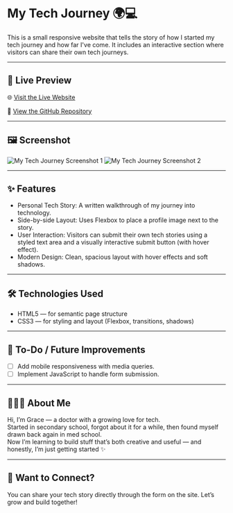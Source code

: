 
# My Tech Journey 🌍💻

This is a small responsive website that tells the story of how I started my tech journey and how far I've come. It includes an interactive section where visitors can share their own tech journeys.

---

## 📸 Live Preview

🌐 [Visit the Live Website](https://your-live-site-link.com)

📁 [View the GitHub Repository](https://github.com/yourusername/my-tech-journey)

---

## 🖼️ Screenshot

![My Tech Journey Screenshot 1](screenshot.png)
![My Tech Journey Screenshot 2](screenshot2.png)


---

## ✨ Features

- Personal Tech Story: A written walkthrough of my journey into technology.
- Side-by-side Layout: Uses Flexbox to place a profile image next to the story.
- User Interaction: Visitors can submit their own tech stories using a styled text area and a visually interactive submit button (with hover effect).
- Modern Design: Clean, spacious layout with hover effects and soft shadows.

---


## 🛠️ Technologies Used

- HTML5 — for semantic page structure
- CSS3 — for styling and layout (Flexbox, transitions, shadows)

---


## 📱 To-Do / Future Improvements

- [ ] Add mobile responsiveness with media queries.
- [ ] Implement JavaScript to handle form submission.

---

## 🙋🏽‍♀️ About Me

Hi, I’m Grace — a doctor with a growing love for tech.  
Started in secondary school, forgot about it for a while, then found myself drawn back again in med school.  
Now I’m learning to build stuff that’s both creative and useful — and honestly, I’m just getting started ✨

---

## 💬 Want to Connect?

You can share your tech story directly through the form on the site. Let’s grow and build together!
